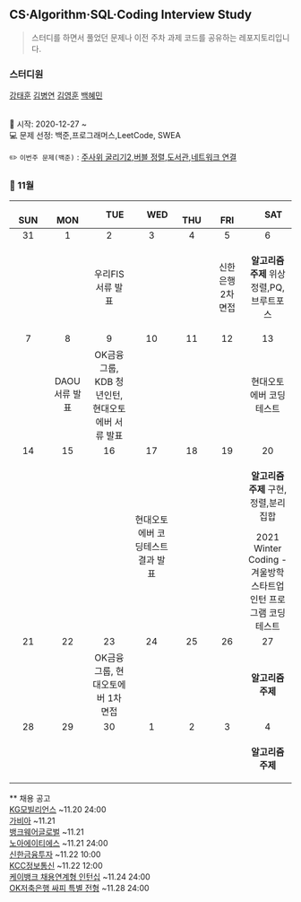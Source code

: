 ## CS·Algorithm·SQL·Coding Interview Study
<blockquote>스터디를 하면서 풀었던 문제나 이전 주차 과제 코드를 공유하는 레포지토리입니다.</blockquote>

### 스터디원

[강태훈](https://github.com/shuttlecock0) [김병연](https://github.com/whyWhale) [김영훈](https://github.com/kim0hoon) [백혜민](https://github.com/HyeminBaek)

<br> 📌 시작: 2020-12-27 ~
<br> 💻 문제 선정: 백준,프로그래머스,LeetCode, SWEA

✏️ `이번주 문제(백준)` : [주사위 굴리기2](https://www.acmicpc.net/problem/23288),[버블 정렬](https://www.acmicpc.net/problem/1838),[도서관](https://www.acmicpc.net/problem/1461),[네트워크 연결](https://www.acmicpc.net/problem/3780)

<h3> 📅 11월 </h3>


|　  SUN　  |　  MON　  |　  TUE　  |　  WED　  |　  THU　  |　  FRI　  |　  SAT　  |
|:---:|:---:|:---:|:---:|:---:|:---:|:---:|
|   31   |   1   |   2   |   3   |   4   |   5   |   6   |
|||우리FIS 서류 발표|||신한은행 2차 면접|<p><b>알고리즘 주제</b> 위상 정렬,PQ,브루트포스</p>|
|   7   |   8   |   9   |   10   |   11   |   12   |   13   |
||DAOU 서류 발표|OK금융그룹, KDB 청년인턴, 현대오토에버 서류 발표||||<p>현대오토에버 코딩테스트</p>|
|   14   |   15   |   16   |   17   |   18   |   19   |   20   |
||||현대오토에버 코딩테스트 결과 발표|||<p><b>알고리즘 주제</b> 구현,정렬,분리집합</p>2021 Winter Coding - 겨울방학 스타트업 인턴 프로그램 코딩 테스트|
|   21   |   22   |   23   |   24   |   25   |   26   |   27   |
|||OK금융그룹, 현대오토에버 1차 면접||||<p><b>알고리즘 주제</b> </p>|
|   28   |   29   |   30   |   1   |   2   |   3   |   4   |
|||||||<p><b>알고리즘 주제</b></p>|



** 채용 공고
<br>[KG모빌리언스](https://m.saramin.co.kr/job-search/view?rec_idx=41402616&cn=group-job&cns=top1000&t_ref=top1000&t_ref_content=generic) ~11.20 24:00
<br>[가비아](https://careers.gabia.com/recruit/view/?seq=ZlVvwKJxt4d2U9QwWU0eHoJrqmSCSERL2%2F5wVABo19r5UcRutyHjVEW2dlSeUWL9dBaCyS8RhuI7bmUhcQOEzg%3D%3D) ~11.21
<br>[뱅크웨어글로벌](https://www.jobkorea.co.kr/Recruit/GI_Read/36351248?cmpid=vm_viral_bebettergirls&Oem_Code=C1&rPageCode=PL) ~11.21
<br>[노아에이티에스](https://www.jobkorea.co.kr/Recruit/GI_Read/36527689?Oem_Code=C1&PageGbn=ST) ~11.21 24:00
<br>[신한금융투자](https://recruit.shinhaninvest.com/recruit/view.do) ~11.22 10:00
<br>[KCC정보통신](https://kcc.recruiter.co.kr) ~11.22 12:00
<br>[케이뱅크 채용연계형 인턴십](https://kbank-cms.recruiter.co.kr/app/jobnotice/view?systemKindCode=MRS2&jobnoticeSn=77914) ~11.24 24:00
<br>[OK저축은행 싸피 특별 전형](https://welcome.recruiter.co.kr/app/jobnotice/view?systemKindCode=MRS2&jobnoticeSn=78089) ~11.28 24:00
